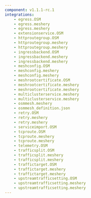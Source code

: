 ```yaml
---
component: v1.1.1-rc.1
integrations:
    - egress.OSM
    - egress.meshery
    - egress.meshery
    - extensionservice.OSM
    - httproutegroup.OSM
    - httproutegroup.meshery
    - httproutegroup.meshery
    - ingressbackend.OSM
    - ingressbackend.meshery
    - ingressbackend.meshery
    - meshconfig.OSM
    - meshconfig.meshery
    - meshconfig.meshery
    - meshrootcertificate.OSM
    - meshrootcertificate.meshery
    - meshrootcertificate.meshery
    - multiclusterservice.meshery
    - multiclusterservice.meshery
    - osmmesh.meshery
    - osmmesh_definition.json
    - retry.OSM
    - retry.meshery
    - retry.meshery
    - serviceimport.OSM
    - tcproute.OSM
    - tcproute.meshery
    - tcproute.meshery
    - telemetry.OSM
    - trafficsplit.OSM
    - trafficsplit.meshery
    - trafficsplit.meshery
    - traffictarget.OSM
    - traffictarget.meshery
    - traffictarget.meshery
    - upstreamtrafficsetting.OSM
    - upstreamtrafficsetting.meshery
    - upstreamtrafficsetting.meshery
---
```

